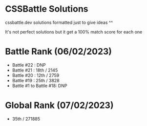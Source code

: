 # CSSBattle Solutions
cssbattle.dev solutions formatted just to give ideas ^^

It's not perfect solutions but it get a 100% match score for each one

# Battle Rank (06/02/2023)
- Battle #22 : DNP
- Battle #21 : 18th / 2145
- Battle #20 : 12th / 2759
- Battle #19 : 25th / 3828
- Battle #1 to Battle #18: DNP

# Global Rank (07/02/2023)
- 35th / 271885
